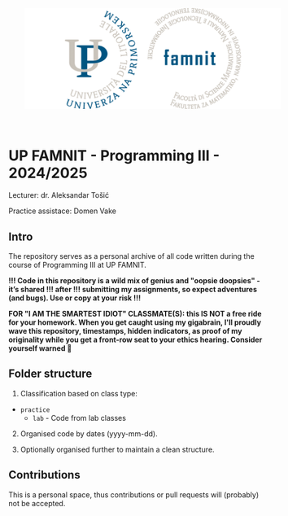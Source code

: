 <p align="center">
  <img src="famnit.png" style="padding: 32px" />
</p>

# UP FAMNIT - Programming III - 2024/2025

Lecturer: dr. Aleksandar Tošić

Practice assistace: Domen Vake

## Intro 

The repository serves as a personal archive of all code written during the course of Programming III at UP FAMNIT.

**!!! Code in this repository is a wild mix of genius and "oopsie doopsies" - it’s shared !!! after !!! submitting my assignments, so expect adventures (and bugs). Use or copy at your risk !!!**

**FOR "I AM THE SMARTEST IDIOT" CLASSMATE(S): this IS NOT a free ride for your homework. When you get caught using my gigabrain, I'll proudly wave this repository, timestamps, hidden indicators, as proof of my originality while you get a front-row seat to your ethics hearing. Consider yourself warned 💅**

## Folder structure

1. Classification based on class type:
  - `practice`
    - `lab` - Code from lab classes
2. Organised code by dates (yyyy-mm-dd).

3. Optionally organised further to maintain a clean structure.

## Contributions
This is a personal space, thus contributions or pull requests will (probably) not be accepted.